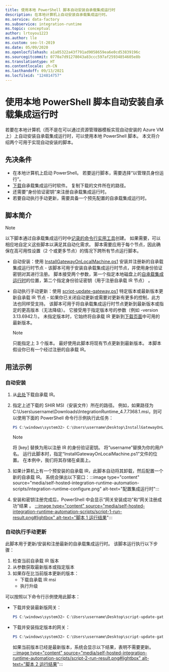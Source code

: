```yaml
---
title: 使用本地 PowerShell 脚本自动安装自承载集成运行时
description: 在本地计算机上自动安装自承载集成运行时。
ms.service: data-factory
ms.subservice: integration-runtime
ms.topic: conceptual
author: lrtoyou1223
ms.author: lle
ms.custom: seo-lt-2019
ms.date: 05/09/2020
ms.openlocfilehash: a1a05322a43f791ad9058659ea6e0cd53839196c
ms.sourcegitcommit: 0770a7d91278043a83ccc597af25934854605e8b
ms.translationtype: HT
ms.contentlocale: zh-CN
ms.lasthandoff: 09/13/2021
ms.locfileid: "124814757"
---
```

# <a name="automating-self-hosted-integration-runtime-installation-using-local-powershell-scripts"></a>使用本地 PowerShell 脚本自动安装自承载集成运行时
若要在本地计算机（而不是在可以通过资源管理器模板实现自动安装的 Azure VM 上）上自动安装自承载集成运行时，可以使用本地 PowerShell 脚本。 本文将介绍两个可用于实现自动安装的脚本。

## <a name="prerequisites"></a>先决条件

* 在本地计算机上启动 PowerShell。 若要运行脚本，需要选择“以管理员身份运行”。
* [下载](https://www.microsoft.com/download/details.aspx?id=39717)自承载集成运行时软件。 复制下载的文件所在的路径。 
* 还需要“身份验证密钥”来注册自承载集成运行时。
* 若要自动执行手动更新，需要具备一个预先配置的自承载集成运行时。

## <a name="scripts-introduction"></a>脚本简介 

> [!NOTE]
> 以下脚本通过自承载集成运行时中[记录的命令行实用工具](./create-self-hosted-integration-runtime.md#set-up-an-existing-self-hosted-ir-via-local-powershell)创建。 如果需要，可以相应地自定义这些脚本以满足其自动化需求。
> 脚本需要应用于每个节点，因此确保在高可用性设置（2 个或更多节点）的情况下跨所有节点运行脚本。

* 自动安装：使用 [InstallGatewayOnLocalMachine.ps1](https://github.com/Azure/Azure-DataFactory/blob/main/SamplesV2/SelfHostedIntegrationRuntime/AutomationScripts/InstallGatewayOnLocalMachine.ps1) 安装并注册新的自承载集成运行时节点 - 该脚本可用于安装自承载集成运行时节点，并使用身份验证密钥对其进行注册。 脚本接受两个参数，第一个指定本地磁盘上的[自承载集成运行时](https://www.microsoft.com/download/details.aspx?id=39717)的位置，第二个指定身份验证密钥（用于注册自承载 IR 节点）  。

* 自动执行手动更新：使用 [script-update-gateway.ps1](https://github.com/Azure/Azure-DataFactory/blob/main/SamplesV2/SelfHostedIntegrationRuntime/AutomationScripts/script-update-gateway.ps1) 特定版本或最新版本更新自承载 IR 节点 - 如果你已关闭自动更新或需要对更新有更多的控制，此方法也同样受支持。 该脚本可用于将自承载集成运行时节点更新到最新版本或指定的更高版本（无法降级）。 它接受用于指定版本号的参数（例如 -version 3.13.6942.1）。 未指定版本时，它始终将自承载 IR 更新到[下载页面](https://www.microsoft.com/download/details.aspx?id=39717)中可用的最新版本。
    > [!NOTE]
    > 只能指定上 3 个版本。 最好使用此脚本将现有节点更新到最新版本。 本脚本假设你已有一个经过注册的自承载 IR。 

## <a name="usage-examples"></a>用法示例

### <a name="for-automating-setup"></a>自动安装
1. 从[此处](https://www.microsoft.com/download/details.aspx?id=39717)下载自承载 IR。 
1. 指定上述下载的 SHIR MSI（安装文件）所在的路径。 例如，如果路径为 C:\Users\username\Downloads\IntegrationRuntime_4.7.7368.1.msi，则可以使用下面的 PowerShell 命令行示例执行此任务：

   ```powershell
   PS C:\windows\system32> C:\Users\username\Desktop\InstallGatewayOnLocalMachine.ps1 -path "C:\Users\username\Downloads\IntegrationRuntime_4.7.7368.1.msi" -authKey "[key]"
   ```

    > [!NOTE]
    > 将 [key] 替换为用以注册 IR 的身份验证密钥。
    > 将“username”替换为你的用户名。
    > 运行此脚本时，指定“InstallGatewayOnLocalMachine.ps1”文件的位置。 在本例中，我们将其存储在桌面上。

1. 如果计算机上有一个预安装的自承载 IR，此脚本自动将其卸载，然后配置一个新的自承载 IR。 系统会弹出以下窗口：:::image type="content" source="media/self-hosted-integration-runtime-automation-scripts/integration-runtime-configure.png" alt-text="配置集成运行时":::

1. 安装和密钥注册完成后，PowerShell 中会显示“网关安装成功”和“网关注册成功”结果 。
        [:::image type="content" source="media/self-hosted-integration-runtime-automation-scripts/script-1-run-result.png#lightbox" alt-text="脚本 1 运行结果](media/self-hosted-integration-runtime-automation-scripts/script-1-run-result.png)":::

### <a name="for-automating-manual-updates"></a>自动执行手动更新
此脚本用于更新/安装和注册最新的自承载集成运行时。 该脚本运行执行以下步骤：
1. 检查当前自承载 IR 版本
2. 从参数获取最新版本或指定版本
3. 如果存在比当前版本更新的版本：
    * 下载自承载 IR msi
    * 执行升级

可以按照以下命令行示例使用此脚本：
* 下载并安装最新版网关：

   ```powershell
   PS C:\windows\system32> C:\Users\username\Desktop\script-update-gateway.ps1
   ```    
* 下载并安装指定版本的网关：
   ```powershell
   PS C:\windows\system32> C:\Users\username\Desktop\script-update-gateway.ps1 -version 3.13.6942.1
   ``` 
   如果当前版本已经是最新版本，系统会显示以下结果，表明不需要更新。   
    [:::image type="content" source="media/self-hosted-integration-runtime-automation-scripts/script-2-run-result.png#lightbox" alt-text="脚本 2 运行结果](media/self-hosted-integration-runtime-automation-scripts/script-2-run-result.png)":::